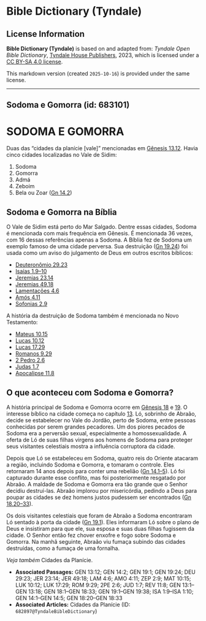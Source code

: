 # Bible Dictionary (Tyndale)

## License Information

**Bible Dictionary (Tyndale)** is based on and adapted from: _Tyndale Open Bible Dictionary_, [Tyndale House Publishers](https://tyndaleopenresources.com/), 2023, which is licensed under a [CC BY-SA 4.0 license](https://creativecommons.org/licenses/by-sa/4.0/legalcode.en).

This markdown version (created `2025-10-16`) is provided under the same license.



--------------------------------

## Sodoma e Gomorra (id: 683101)

SODOMA E GOMORRA
================

Duas das “cidades da planície \[vale]” mencionadas em [Gênesis 13\.12](https://ref.ly/Gen13:12). Havia cinco cidades localizadas no Vale de Sidim:

1. Sodoma
2. Gomorra
3. Admá
4. Zeboim
5. Bela ou Zoar ([Gn 14\.2](https://ref.ly/Gen14:2))

Sodoma e Gomorra na Bíblia
--------------------------

O Vale de Sidim está perto do Mar Salgado. Dentre essas cidades, Sodoma é mencionada com mais frequência em Gênesis. É mencionada 36 vezes, com 16 dessas referências apenas a Sodoma. A Bíblia fez de Sodoma um exemplo famoso de uma cidade perversa. Sua destruição ([Gn 19\.24](https://ref.ly/Gen19:24)) foi usada como um aviso do julgamento de Deus em outros escritos bíblicos:

* [Deuteronômio 29\.23](https://ref.ly/Deut29:23)
* [Isaías 1\.9–10](https://ref.ly/Isa1:9-Isa1:10)
* [Jeremias 23\.14](https://ref.ly/Jer23:14)
* [Jeremias 49\.18](https://ref.ly/Jer49:18)
* [Lamentações 4\.6](https://ref.ly/Lam4:6)
* [Amós 4\.11](https://ref.ly/Amos4:11)
* [Sofonias 2\.9](https://ref.ly/Zeph2:9)

A história da destruição de Sodoma também é mencionada no Novo Testamento:

* [Mateus 10\.15](https://ref.ly/Matt10:15)
* [Lucas 10\.12](https://ref.ly/Luke10:12)
* [Lucas 17\.29](https://ref.ly/Luke17:29)
* [Romanos 9\.29](https://ref.ly/Rom9:29)
* [2 Pedro 2\.6](https://ref.ly/2Pet2:6)
* [Judas 1\.7](https://ref.ly/Jude1:7)
* [Apocalipse 11\.8](https://ref.ly/Rev11:8)

O que aconteceu com Sodoma e Gomorra?
-------------------------------------

A história principal de Sodoma e Gomorra ocorre em [Gênesis 18](https://ref.ly/Gen18:1-Gen18:33) e [19](https://ref.ly/Gen19:1-Gen19:38). O interesse bíblico na cidade começa no capítulo [13](https://ref.ly/Gen13:1-Gen13:18). Ló, sobrinho de Abraão, decide se estabelecer no Vale do Jordão, perto de Sodoma, entre pessoas conhecidas por serem grandes pecadores. Um dos piores pecados de Sodoma era a perversão sexual, especialmente a homossexualidade. A oferta de Ló de suas filhas virgens aos homens de Sodoma para proteger seus visitantes celestiais mostra a influência corruptora da cidade.

Depois que Ló se estabeleceu em Sodoma, quatro reis do Oriente atacaram a região, incluindo Sodoma e Gomorra, e tomaram o controle. Eles retornaram 14 anos depois para conter uma rebelião ([Gn 14\.1–5](https://ref.ly/Gen14:1-Gen14:5)). Ló foi capturado durante esse conflito, mas foi posteriormente resgatado por Abraão. A maldade de Sodoma e Gomorra era tão grande que o Senhor decidiu destruí\-las. Abraão implorou por misericórdia, pedindo a Deus para poupar as cidades se dez homens justos pudessem ser encontrados ([Gn 18\.20–33](https://ref.ly/Gen18:20-Gen18:33)).

Os dois visitantes celestiais que foram de Abraão a Sodoma encontraram Ló sentado à porta da cidade ([Gn 19\.1](https://ref.ly/Gen19:1)). Eles informaram Ló sobre o plano de Deus e insistiram para que ele, sua esposa e suas duas filhas fugissem da cidade. O Senhor então fez chover enxofre e fogo sobre Sodoma e Gomorra. Na manhã seguinte, Abraão viu fumaça subindo das cidades destruídas, como a fumaça de uma fornalha.

*Veja também* Cidades da Planície.

* **Associated Passages:** GEN 13:12; GEN 14:2; GEN 19:1; GEN 19:24; DEU 29:23; JER 23:14; JER 49:18; LAM 4:6; AMO 4:11; ZEP 2:9; MAT 10:15; LUK 10:12; LUK 17:29; ROM 9:29; 2PE 2:6; JUD 1:7; REV 11:8; GEN 13:1–GEN 13:18; GEN 18:1–GEN 18:33; GEN 19:1–GEN 19:38; ISA 1:9–ISA 1:10; GEN 14:1–GEN 14:5; GEN 18:20–GEN 18:33
* **Associated Articles:** Cidades da Planície (ID: `682897@TyndaleBibleDictionary`)

